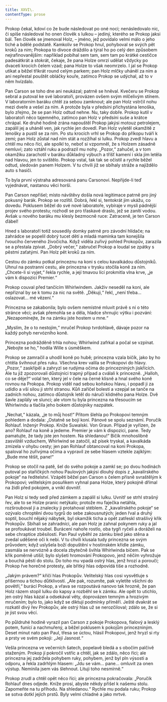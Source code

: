 ```yaml
---
title: XXVI\.
contentType: prose
---
```


<section>

Prokop čekal, kdoví co že bude následovat po oné noci; nenásledovalo nic, či spíše následoval ho onen člověk s lulkou – jediný, kterého se Prokop jaksi bál. Ten člověk se jmenoval Holz, – jméno, jež povídalo velmi málo o jeho tiché a bdělé podstatě. Kamkoliv se Prokop hnul, pohyboval se svých pět kroků za nim; Prokopa to divoce dráždilo a týral ho po celý den způsobem nejrafinovanějším: například pobíhal sem tam, sem tam po krátké cestičce padesátkrát a stokrát, čekaje, že pana Holze omrzí udělat vždycky po dvaceti krocích čelem vzad; pana Holze to však neomrzelo. I jal se Prokop utíkat a běžel třikrát round celým parkem; pan Holz mlčky uháněl za ním a ani nepřestal pouštět obláčky kouře, zatímco Prokop se udýchal, až to v něm hvízdalo.

Pan Carson se toho dne ani neukázal; patrně se hněval. Kvečeru se Prokop sebral a putoval ke své laboratoři, provázen ovšem svým mlčelivým stínem. V laboratorním baráku chtěl za sebou zamknout; ale pan Holz vstrčil nohu mezi dveře a vešel za ním. A protože byla v předsíni přichystána lenoška, bylo zřejmo, že se pan Holz odtud nehne. Nu, taky dobře. Prokop kutil v laboratoři něco tajemného, zatímco pan Holz v předsíni suše a krátce chrápal. Ke druhé hodině zrána napouštěl Prokop jakýsi motouz petrolejem, zapálil jej a uháněl ven, jak rychle jen dovedl. Pan Holz vyletěl okamžitě z lenošky a pustil se za ním. Po stu krocích vrhl se Prokop do příkopu tváří k zemi; pan Holz zůstal nad ním stát a rozžíhal si lulku. Prokop zvedl hlavu a chtěl mu něco říci, ale spolkl to, neboť si vzpomněl, že s Holzem zásadně nemluví; zato vztáhl ruku a podrazil mu nohy. „Pozor,“ zahučel, a v tom okamžiku zarachotil v baráku důkladný výbuch a tříšť kamení i skla jim letěla nad hlavou, jen to svištělo. Prokop vstal, tak tak se očistil a rychle běžel odtud, sledován panem Holzem. V tu chvíli již se sbíhaly stráže a najíždělo auto s hasiči.

To byla první výstraha adresovaná panu Carsonovi. Nepřijde-li teď vyjednávat, nastanou věci horší.

Pan Carson nepřišel; místo návštěvy došla nová legitimace patrně pro jiný pokusný barák. Prokop se rozlítil. Dobrá, řekl si, tentokrát jim ukážu, co dovedu. Poklusem běžel do své nové laboratoře, vybíraje v mysli pádnější projev svého protestu; rozhodl se pro třaskavé draslo, jež se zanítí vodou. Avšak u nového baráku mu klesly bezmocně ruce: Zatraceně, je ten Carson ďábel!

Hned s laboratoří totiž sousedily domky patrně pro závodní hlídače; na zahrádce se popelil dobrý tucet dětí a mladá maminka tam konejšila řvoucího červeného živočicha. Když viděla zuřivý pohled Prokopův, zarazila se a přestala zpívat. „Dobrý večer,“ zabručel Prokop a loudal se zpátky s pěstmi zaťatými. Pan Holz pět kroků za ním.

Cestou do zámku potkal princeznu na koni s celou kavalkádou důstojníků. Uhnul na postranní cestu, ale princezna v trysku stočila koně za ním. „Chcete-li si vyjet,“ řekla rychle, a její tmavou lící prokmitla vlna krve, „je vám k dispozici Premier.“

Prokop couval před tančícím Whirlwindem. Jakživ neseděl na koni, ale nepřiznal by se k tomu za nic na světě. „Děkuji,“ řekl, „není třeba… oslazovat… mé vězení.“

Princezna se zakabonila; bylo ovšem nemístné mluvit právě s ní o této stránce věci; avšak přemohla se a děla, hladce shrnujíc výtku i pozvání: „Nezapomínejte, že na zámku jste hostem u mne.“

„Myslím, že o to nestojím,“ mručel Prokop tvrdohlavě, dávaje pozor na každý pohyb nervózního koně.

Princezna podrážděně trhla nohou; Whirlwind zafrkal a počal se vzpínat. „Nebojte se ho,“ hodila Wille s úsměškem.

Prokop se zamračil a uhodil koně po hubě; princezna vzala bičík, jako by ho chtěla švihnout přes ruku. Všechna krev valila se Prokopovi do hlavy. „Pozor,“ zaskřípěl a zahryzl se rudýma očima do princezniných jiskřících. Ale tu již zpozorovali důstojníci trapný případ a cválali k princezně. „Halloh, co se děje?“ volal ten, který jel v čele na černé klisně a hnal svého koně rovnou na Prokopa. Prokop viděl nad sebou koňskou hlavu, i popadl ji za udidlo a vší silou ji strhl stranou. Kůň zařičel bolestí a vzepjal se tanče na zadních nohou, zatímco důstojník letěl do náručí klidného pana Holze. Dvě šavle zaplály ve slunci; ale vtom tu byla princezna na třesoucím se Whirlwindu a tlačila jeho bokem důstojníky nazpátek.

„Nechat,“ kázala, „je to můj host!“ Přitom šlehla po Prokopovi temným pohledem a dodala: „Ostatně se bojí koní. Pánové se spolu seznámí. Poručík Rohlauf. Inženýr Prokop. Kníže Suwalski. Von Graun. Případ je vyřízen, že ano? Rohlauf na koně a jedeme. Premier je vám k dispozici, pane. Tedy pamatujte, že tady jste jen hostem. Na shledanou!“ Bičík mnohoslibně zasvištěl vzduchem, Whirlwind se zatočil, až písek tryskal, a kavalkáda zmizela v ohybu cesty; jen pan Rohlauf obtancoval na koni Prokopa, spaloval ho zuřivýma očima a vypravil ze sebe hlasem vztekle zajíklým: „Bude mne těšit, pane!“

Prokop se otočil na patě, šel do svého pokoje a zamkl se; po dvou hodinách putoval po stařičkých nohou Paulových jakýsi dlouhý dopis z „kavalírského pokoje“ na ředitelství. Vzápětí běžel pan Carson s čelem přísně svraštělým k Prokopovi; velitelským posuňkem vyhnal pana Holze, který pokojně dřímal na židli před pokojem, a vnikl dovnitř.

Pan Holz si tedy sedl před zámkem a zapálil si lulku. Uvnitř se strhl strašný řev, ale to se Holze pranic netýkalo; protože mu faječka netáhla, rozšrouboval ji a znalecky ji protahoval stéblem. Z „kavalírského pokoje“ se ozývalo chroptění dvou tygrů do sebe zakousnutých; jeden řval a druhý soptil, bouchl nějaký nábytek, byl okamžik ticha a opět zatřeskl strašlivý křik Prokopův. Sbíhali se zahradníci, ale pan Holz je zahnal pokynem ruky a jal se profoukávat troubel. Burácení nahoře rostlo, oba tygři ryčeli a doráželi na sebe chraptíce zběsilostí. Pan Paul vyběhl ze zámku bled jako stěna a zvedal uděšené oči k nebi. V tu chvíli klusala tudy princezna se svým průvodem; když uslyšela boží dopuštění v hostinském křídle zámku, zasmála se nervózně a docela zbytečně švihla Whirlwinda bičem. Pak se křik poměrně utišil; bylo slyšeti hromování Prokopovo, jenž něčím vyhrožuje a bouchá pěstí do stolu. Do toho mu vpadá ostrý hlas, jenž hrozí a poroučí; Prokop řve horečné protesty, ale břitký hlas odpovídá tiše a rozhodně.

„Jakým právem?“ křičí hlas Prokopův. Velitelský hlas cosi vysvětluje s příšernou a tichou důtklivostí. „Ale pak, rozumíte, pak vyletíte všichni do povětří,“ burácí Prokop, a vřava se rozpoutává nanovo tak hrozně, že pan Holz rázem stopil lulku do kapsy a rozběhl se k zámku. Ale opět to utichlo, jen ostrý hlas kázal a odsekával věty, doprovázen temným a hrozivým mručením; bylo to, jako když se diktují podmínky příměří. Ještě dvakrát se rozkatil divý řev Prokopův, ale ostrý hlas už se nerozčiloval; zdálo se, že si je jist svou věcí.

Po půldruhé hodině vyrazil pan Carson z pokoje Prokopova, fialový a lesklý potem, funící a nachmuřený, a běžel poklusem k pokojům princezniným. Deset minut nato pan Paul, třesa se úctou, hlásil Prokopovi, jenž hryzl si rty a prsty ve svém pokoji: „Její Jasnost.“

Vešla princezna ve večerních šatech, popelavě bledá a s obočím palčivě staženým. Prokop jí pokročil vstříc a chtěl, jak se zdálo, něco říci; ale princezna jej zadržela pohybem ruky, pohybem, jenž byl pln výsosti a odporu, a řekla zadrhlým hlasem: „Jdu se vám… pane… omluvit za onen výstup. Nemínila jsem vás šlehnout. Lituji toho nesmírně.“

Prokop zrudl a chtěl opět něco říci; ale princezna pokračovala: „Poručík Rohlauf dnes odjede. Kníže prosí, abyste někdy přišel k našemu stolu. Zapomeňte na tu příhodu. Na shledanou.“ Rychle mu podala ruku; Prokop se sotva dotkl jejích prstů. Byly velmi chladné a jako mrtvé.

</section>
